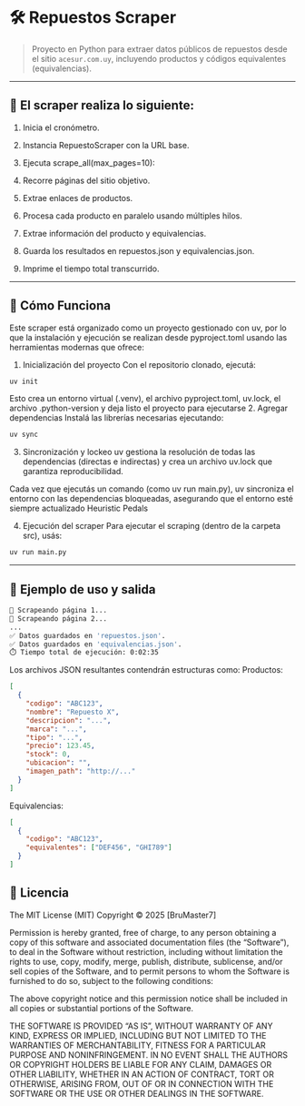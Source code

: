 # 🛠️ Repuestos Scraper

> Proyecto en Python para extraer datos públicos de repuestos desde el sitio `acesur.com.uy`, incluyendo productos y códigos equivalentes (equivalencias).

---

## 📝 El scraper realiza lo siguiente:

1. Inicia el cronómetro.

2. Instancia RepuestoScraper con la URL base.

3. Ejecuta scrape_all(max_pages=10):

4. Recorre páginas del sitio objetivo.

5. Extrae enlaces de productos.

6. Procesa cada producto en paralelo usando múltiples hilos.

7. Extrae información del producto y equivalencias.

8. Guarda los resultados en repuestos.json y equivalencias.json.

9. Imprime el tiempo total transcurrido.
---
## 🚀 Cómo Funciona
Este scraper está organizado como un proyecto gestionado con uv, por lo que la instalación y ejecución se realizan desde pyproject.toml usando las herramientas modernas que ofrece:

1. Inicialización del proyecto
Con el repositorio clonado, ejecutá:
```bash
uv init
```
Esto crea un entorno virtual (.venv), el archivo pyproject.toml, uv.lock, el archivo .python-version y deja listo el proyecto para ejecutarse
2. Agregar dependencias
Instalá las librerías necesarias ejecutando:
```bash
uv sync
```
3. Sincronización y lockeo
uv gestiona la resolución de todas las dependencias (directas e indirectas) y crea un archivo uv.lock que garantiza reproducibilidad.

Cada vez que ejecutás un comando (como uv run main.py), uv sincroniza el entorno con las dependencias bloqueadas, asegurando que el entorno esté siempre actualizado 
Heuristic Pedals

4. Ejecución del scraper
Para ejecutar el scraping (dentro de la carpeta src), usás:
```bash
uv run main.py
```
---

## 🧪 Ejemplo de uso y salida
```bash
📄 Scrapeando página 1...
📄 Scrapeando página 2...
...
✅ Datos guardados en 'repuestos.json'.
✅ Datos guardados en 'equivalencias.json'.
⏱️ Tiempo total de ejecución: 0:02:35
```
Los archivos JSON resultantes contendrán estructuras como:
Productos:
```json
[
  {
    "codigo": "ABC123",
    "nombre": "Repuesto X",
    "descripcion": "...",
    "marca": "...",
    "tipo": "...",
    "precio": 123.45,
    "stock": 0,
    "ubicacion": "",
    "imagen_path": "http://..."
  }
]
```

Equivalencias:
```json
[
  {
    "codigo": "ABC123",
    "equivalentes": ["DEF456", "GHI789"]
  }
]
```


## 📄 Licencia
The MIT License (MIT)
Copyright © 2025 [BruMaster7]

Permission is hereby granted, free of charge, to any person obtaining a copy
of this software and associated documentation files (the “Software”), to deal
in the Software without restriction, including without limitation the rights
to use, copy, modify, merge, publish, distribute, sublicense, and/or sell copies
of the Software, and to permit persons to whom the Software is furnished to do so,
subject to the following conditions:

The above copyright notice and this permission notice shall be included in all
copies or substantial portions of the Software.

THE SOFTWARE IS PROVIDED “AS IS”, WITHOUT WARRANTY OF ANY KIND, EXPRESS OR IMPLIED,
INCLUDING BUT NOT LIMITED TO THE WARRANTIES OF MERCHANTABILITY, FITNESS FOR A
PARTICULAR PURPOSE AND NONINFRINGEMENT. IN NO EVENT SHALL THE AUTHORS OR COPYRIGHT
HOLDERS BE LIABLE FOR ANY CLAIM, DAMAGES OR OTHER LIABILITY, WHETHER IN AN ACTION
OF CONTRACT, TORT OR OTHERWISE, ARISING FROM, OUT OF OR IN CONNECTION WITH THE
SOFTWARE OR THE USE OR OTHER DEALINGS IN THE SOFTWARE.

